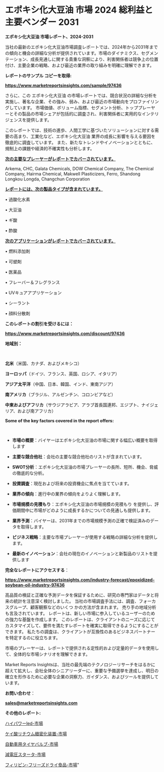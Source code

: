 # エポキシ化大豆油 市場 2024 総利益と主要ベンダー 2031

<strong>エポキシ化大豆油 市場レポート、2024-2031</strong>

当社の最新のエポキシ化大豆油市場調査レポートでは、2024年から2031年までの傾向と機会の詳細な分析が提供されています。市場のダイナミクス、セグメンテーション、成長見通しに関する貴重な洞察により、利害関係者は競争上の位置付け、主要企業の戦略、および最近の業界の取り組みを明確に理解できます。



<strong>レポートのサンプル コピーを取得:</strong> <a href=https://www.marketreportsinsights.com/sample/97436>

<strong><u>https://www.marketreportsinsights.com/sample/97436</u></strong></a>

さらに、この エポキシ化大豆油 の市場レポートでは、競合状況の詳細な分析を実施し、著名な企業、その強み、弱み、および最近の市場動向をプロファイリングしています。 市場価値、ボリューム指標、セグメント分析、トッププレーヤーとその製品の市場シェアが包括的に調査され、利害関係者に実用的なインテリジェンスを提供します。

このレポートでは、技術の進歩、人間工学に基づいたソリューションに対する需要の高まり、工業化など、エポキシ化大豆油 業界の成長に影響を与える要因を徹底的に調査しています。 また、新たなトレンドやイノベーションとともに、規制上の課題や経済的不確実性も分析します。



<strong><u>次の主要なプレーヤーがレポートでカバーされています。</u></strong>

Arkema, CHC, Galata Chemicals, DOW Chemical Company, The Chemical Company, Hairma Chemical, Makwell Plasticizers, Ferro, Shandong Longkou Longda, Changchun Corporation



<strong><u><b>レポートには、次の製品タイプが含まれています。</b></u></strong>

• 過酸化水素

• 大豆油

• ギ酸

• 酢酸



<strong><u><b>次のアプリケーションがレポートでカバーされています。</b></u></strong>

• 燃料添加剤

• 可塑剤

• 医薬品

• フレーバー＆フレグランス

• UVキュアアプリケーション

• シーラント

• 顔料分散剤



<strong><b>このレポートの割引を受けるには：</b></strong>

<a href=https://www.marketreportsinsights.com/discount/97436>

<strong><u>https://www.marketreportsinsights.com/discount/97436</u></strong></a>



<strong>地域別：</strong>

<strong> </strong>



<strong>北米</strong>（米国、カナダ、およびメキシコ）



<strong>ヨーロッパ</strong>（ドイツ、フランス、英国、ロシア、イタリア）



<strong>アジア太平洋</strong>（中国、日本、韓国、インド、東南アジア）



<strong>南アメリカ</strong>（ブラジル、アルゼンチン、コロンビアなど）



<strong>中東およびアフリカ</strong>（サウジアラビア、アラブ首長国連邦、エジプト、ナイジェリア、および南アフリカ）



<strong>Some of the key factors covered in the report offers:</strong>

<strong> </strong>
<ul>
  <li>

<strong>市場の概要</strong>：バイヤーはエポキシ化大豆油の市場に関する幅広い概要を取得します</li>
  <li>

<strong>主要な競合他社</strong>：会社の主要な競合他社のリストが含まれています。</li>
  <li>

<strong>SWOT分析</strong>：エポキシ化大豆油の市場プレーヤーの長所、短所、機会、脅威の徹底的な分析。</li>
  <li>

<strong>投資調査</strong>：現在および将来の投資機会に焦点を当てています。</li>
  <li>

<strong>業界の傾向</strong>：進行中の業界の傾向をよりよく理解します。</li>
  <li>

<strong>市場規模の見積もり</strong>：エポキシ化大豆油の市場規模の見積もり を提供し、評価期間中に市場がどのように成長するかについての見通しも提供します。</li>
  <li>

<strong>業界予測</strong>：バイヤーは、2031年までの市場規模予測の正確で検証済みのデータを取得します。</li>
  <li>

<strong>ビジネス戦略</strong>：主要な市場プレーヤーが使用する戦略の詳細な分析を提供します。</li>
  <li>

<strong>最新のイノベーション</strong>：会社の現在のイノベーションと新製品のリストを提供します</li>
</ul>


<strong>完全なレポートにアクセスする</strong>：

<a href=https://www.marketreportsinsights.com/industry-forecast/epoxidized-soybean-oil-industry-97436>

<strong><u>https://www.marketreportsinsights.com/industry-forecast/epoxidized-soybean-oil-industry-97436</u></strong></a>

高品質の検証と正確な予測データを保証するために、研究の専門家はデータと将来の統計を注意深く検討しました。 当社の市場調査手法には、調査、フォーカスグループ、顧客観察などのいくつ かの方法が含まれます。 売り手の地域分析も言及されています。 レポートは、新しい市場に参入しているユーザーのための強力な基盤を作成します。 このレポートは、クライアントのニーズに応じてカスタマイズして、要件を満たすレポートを確実に取得できるようにすることができます。 私たちの調査は、クライアントが互換性のあるビジネスパートナーを特定するのに役立ちます。

市場のプレーヤーは、レポートで提供される定性的および定量的データを使用して、全体的な市場シナリオを理解できます。

Market Reports Insightsは、当社の最先端のテクノロジーリサーチをはるかに超えて拡大し、会社全体のシニアリーダーに、重要な予備選挙を達成し、明日の確立を形作るために必要な企業の洞察力、ガイダンス、およびツールを提供しています。



<strong><b>お問い合わせ</b></strong>：

<a href=mailto:sales@marketreportsinsights.com>

<strong><u>sales@marketreportsinsights.com</u></strong></a>



<strong>その他のレポート:</strong>

<a href=https://www.linkedin.com/pulse/ハイパワーled-市場-2030-年までの需要に焦点を当てた-2023-年調査レポート-rkj5f/>ハイパワーled-市場</a>

<a href=https://www.linkedin.com/pulse/ケイ酸リチウム緻密化装置-市場-2023-新興市場-将来の動向と市場需要-9jlqf/>ケイ酸リチウム緻密化装置-市場</a>

<a href=https://www.linkedin.com/pulse/自動車用タイヤバルブ-市場-2023-年のダイナミクスとビジネストレンド-2030-trend-titans-360-analysis-4jfxf/>自動車用タイヤバルブ-市場</a>

<a href=https://www.linkedin.com/pulse/減電圧スタータ-市場-2023-推進要因と成長機会-2030-consumer-connection-collective-360-mqd0f/>減電圧スタータ-市場</a>

<a href=https://www.linkedin.com/pulse/フィリピン-フリーズドライ食品-市場-2023-新興市場-将来の動向と市場需要-2030-pr-news-hub-tblkf/>フィリピン-フリーズドライ食品-市場</a>"

